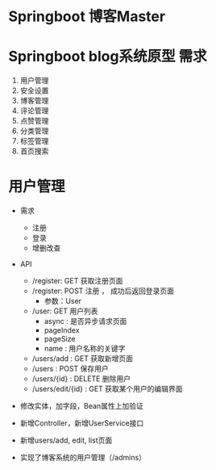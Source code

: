 # Springboot 博客Master

# Springboot blog系统原型 需求
1. 用户管理
2. 安全设置
3. 博客管理
4. 评论管理
5. 点赞管理
6. 分类管理
7. 标签管理
8. 首页搜索

# 用户管理

* 需求
    * 注册
    * 登录
    * 增删改查

* API
    * /register: GET 获取注册页面
    * /register: POST 注册 ， 成功后返回登录页面
        * 参数：User
    * /user: GET 用户列表
        * async : 是否异步请求页面
        * pageIndex
        * pageSize
        * name : 用户名称的关键字
    * /users/add : GET 获取新增页面
    * /users : POST 保存用户
    * /users/{id} : DELETE 删除用户
    * /users/edit/{id} : GET 获取某个用户的编辑界面

* 修改实体，加字段，Bean属性上加验证
* 新增Controller，新增UserService接口
* 新增users/add, edit, list页面
* 实现了博客系统的用户管理（/admins）
